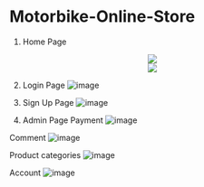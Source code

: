# Motorbike-Online-Store
1. Home Page
<div style="text-align:center"><img src ="https://user-images.githubusercontent.com/94100591/205263423-230a026f-04ae-45ab-a4c1-a068015ebbab.png" /></div>
<div style="text-align:center"><img src ="https://user-images.githubusercontent.com/94100591/205263434-f1ed546f-ad71-428e-a84d-b384a67c68c2.png" /></div>

2. Login Page
![image](https://user-images.githubusercontent.com/94100591/205263702-e979e5ed-f172-4649-b279-9c2eb43aa2b5.png)

3. Sign Up Page
![image](https://user-images.githubusercontent.com/94100591/205263862-ae097d24-29d5-4d2f-b619-37ab57cb0f9c.png)

4. Admin Page
Payment
![image](https://user-images.githubusercontent.com/94100591/205264449-ce274043-c4d7-42f3-b198-cdbbdbf3e35f.png)

Comment
![image](https://user-images.githubusercontent.com/94100591/205264523-7c94d26a-ccb6-40c3-b453-e00f0f7c1fbc.png)

Product categories
![image](https://user-images.githubusercontent.com/94100591/205264581-9be65ea2-0fcb-4eff-8063-a53bbb0ce120.png)

Account
![image](https://user-images.githubusercontent.com/94100591/205264671-95676b65-a7c4-467a-99cb-b35a32585c2b.png)
